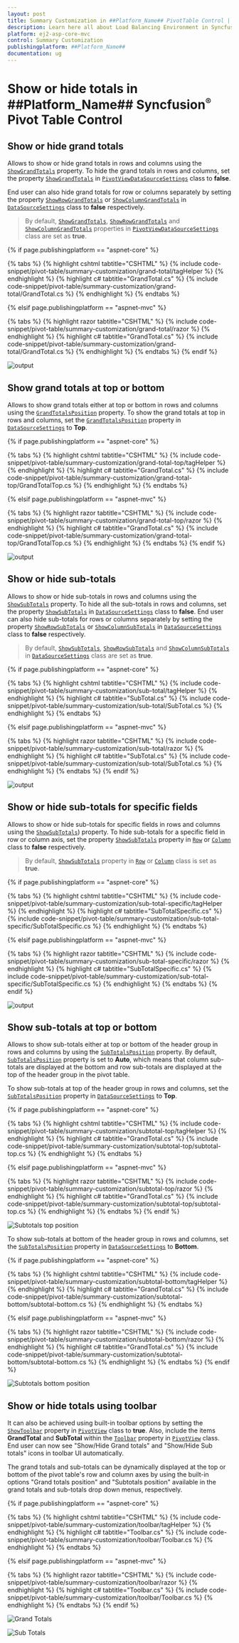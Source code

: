 ```yaml
---
layout: post
title: Summary Customization in ##Platform_Name## PivotTable Control | Syncfusion
description: Learn here all about Load Balancing Environment in Syncfusion ##Platform_Name## PivotTable component of Syncfusion Essential JS 2 and more.
platform: ej2-asp-core-mvc
control: Summary Customization
publishingplatform: ##Platform_Name##
documentation: ug
---
```


# Show or hide totals in ##Platform_Name## Syncfusion<sup style="font-size:70%">&reg;</sup> Pivot Table Control

## Show or hide grand totals

Allows to show or hide grand totals in rows and columns using the [`ShowGrandTotals`](https://help.syncfusion.com/cr/aspnetmvc-js2/Syncfusion.EJ2.PivotView.PivotViewDataSourceSettings.html#Syncfusion_EJ2_PivotView_PivotViewDataSourceSettings_ShowGrandTotals) property. To hide the grand totals in rows and columns, set the property [`ShowGrandTotals`](https://help.syncfusion.com/cr/aspnetmvc-js2/Syncfusion.EJ2.PivotView.PivotViewDataSourceSettings.html#Syncfusion_EJ2_PivotView_PivotViewDataSourceSettings_ShowGrandTotals) in [`PivotViewDataSourceSettings`](https://help.syncfusion.com/cr/aspnetmvc-js2/Syncfusion.EJ2.PivotView.PivotViewDataSourceSettings.html) class to **false**.

End user can also hide grand totals for row or columns separately by setting the property [`ShowRowGrandTotals`](https://help.syncfusion.com/cr/aspnetmvc-js2/Syncfusion.EJ2.PivotView.PivotViewDataSourceSettings.html#Syncfusion_EJ2_PivotView_PivotViewDataSourceSettings_ShowRowGrandTotals) or [`ShowColumnGrandTotals`](https://help.syncfusion.com/cr/aspnetmvc-js2/Syncfusion.EJ2.PivotView.PivotViewDataSourceSettings.html#Syncfusion_EJ2_PivotView_PivotViewDataSourceSettings_ShowColumnGrandTotals) in [`DataSourceSettings`](https://help.syncfusion.com/cr/aspnetmvc-js2/Syncfusion.EJ2.PivotView.PivotViewDataSourceSettings.html) class to **false** respectively.

> By default, [`ShowGrandTotals`](https://help.syncfusion.com/cr/aspnetmvc-js2/Syncfusion.EJ2.PivotView.PivotViewDataSourceSettings.html#Syncfusion_EJ2_PivotView_PivotViewDataSourceSettings_ShowGrandTotals), [`ShowRowGrandTotals`](https://help.syncfusion.com/cr/aspnetmvc-js2/Syncfusion.EJ2.PivotView.PivotViewDataSourceSettings.html#Syncfusion_EJ2_PivotView_PivotViewDataSourceSettings_ShowRowGrandTotals) and [`ShowColumnGrandTotals`](https://help.syncfusion.com/cr/aspnetmvc-js2/Syncfusion.EJ2.PivotView.PivotViewDataSourceSettings.html#Syncfusion_EJ2_PivotView_PivotViewDataSourceSettings_ShowColumnGrandTotals) properties in [`PivotViewDataSourceSettings`](https://help.syncfusion.com/cr/aspnetmvc-js2/Syncfusion.EJ2.PivotView.PivotViewDataSourceSettings.html) class are set as **true**.

{% if page.publishingplatform == "aspnet-core" %}

{% tabs %}
{% highlight cshtml tabtitle="CSHTML" %}
{% include code-snippet/pivot-table/summary-customization/grand-total/tagHelper %}
{% endhighlight %}
{% highlight c# tabtitle="GrandTotal.cs" %}
{% include code-snippet/pivot-table/summary-customization/grand-total/GrandTotal.cs %}
{% endhighlight %}
{% endtabs %}

{% elsif page.publishingplatform == "aspnet-mvc" %}

{% tabs %}
{% highlight razor tabtitle="CSHTML" %}
{% include code-snippet/pivot-table/summary-customization/grand-total/razor %}
{% endhighlight %}
{% highlight c# tabtitle="GrandTotal.cs" %}
{% include code-snippet/pivot-table/summary-customization/grand-total/GrandTotal.cs %}
{% endhighlight %}
{% endtabs %}
{% endif %}

![output](images/grandtotal.png)

## Show grand totals at top or bottom

Allows to show grand totals either at top or bottom in rows and columns using the [`GrandTotalsPosition`](https://help.syncfusion.com/cr/aspnetmvc-js2/Syncfusion.EJ2.PivotView.GrandTotalsPosition.html) property. To show the grand totals at top in rows and columns, set the [`GrandTotalsPosition`](https://help.syncfusion.com/cr/aspnetmvc-js2/Syncfusion.EJ2.PivotView.GrandTotalsPosition.html) property in [`DataSourceSettings`](https://help.syncfusion.com/cr/aspnetmvc-js2/Syncfusion.EJ2.PivotView.PivotViewDataSourceSettings.html) to **Top**.

{% if page.publishingplatform == "aspnet-core" %}

{% tabs %}
{% highlight cshtml tabtitle="CSHTML" %}
{% include code-snippet/pivot-table/summary-customization/grand-total-top/tagHelper %}
{% endhighlight %}
{% highlight c# tabtitle="GrandTotal.cs" %}
{% include code-snippet/pivot-table/summary-customization/grand-total-top/GrandTotalTop.cs %}
{% endhighlight %}
{% endtabs %}

{% elsif page.publishingplatform == "aspnet-mvc" %}

{% tabs %}
{% highlight razor tabtitle="CSHTML" %}
{% include code-snippet/pivot-table/summary-customization/grand-total-top/razor %}
{% endhighlight %}
{% highlight c# tabtitle="GrandTotal.cs" %}
{% include code-snippet/pivot-table/summary-customization/grand-total-top/GrandTotalTop.cs %}
{% endhighlight %}
{% endtabs %}
{% endif %}

![output](images/grand-totals-at-top.png)

## Show or hide sub-totals

Allows to show or hide sub-totals in rows and columns using the [`ShowSubTotals`](https://help.syncfusion.com/cr/aspnetmvc-js2/Syncfusion.EJ2.PivotView.PivotViewDataSourceSettings.html#Syncfusion_EJ2_PivotView_PivotViewDataSourceSettings_ShowSubTotals) property. To hide all the sub-totals in rows and columns, set the property [`ShowSubTotals`](https://help.syncfusion.com/cr/aspnetmvc-js2/Syncfusion.EJ2.PivotView.PivotViewDataSourceSettings.html#Syncfusion_EJ2_PivotView_PivotViewDataSourceSettings_ShowSubTotals) in [`DataSourceSettings`](https://help.syncfusion.com/cr/aspnetmvc-js2/Syncfusion.EJ2.PivotView.PivotViewDataSourceSettings.html) class to **false**. End user can also hide sub-totals for rows or columns separately by setting the property [`ShowRowSubTotals`](https://help.syncfusion.com/cr/aspnetmvc-js2/Syncfusion.EJ2.PivotView.PivotViewDataSourceSettings.html#Syncfusion_EJ2_PivotView_PivotViewDataSourceSettings_ShowRowSubTotals) or [`ShowColumnSubTotals`](https://help.syncfusion.com/cr/aspnetmvc-js2/Syncfusion.EJ2.PivotView.PivotViewDataSourceSettings.html#Syncfusion_EJ2_PivotView_PivotViewDataSourceSettings_ShowColumnSubTotals) in [`DataSourceSettings`](https://help.syncfusion.com/cr/aspnetmvc-js2/Syncfusion.EJ2.PivotView.PivotViewDataSourceSettings.html) class to **false** respectively.

> By default, [`ShowSubTotals`](https://help.syncfusion.com/cr/aspnetmvc-js2/Syncfusion.EJ2.PivotView.PivotViewDataSourceSettings.html#Syncfusion_EJ2_PivotView_PivotViewDataSourceSettings_ShowRowSubTotals), [`ShowRowSubTotals`](https://help.syncfusion.com/cr/aspnetmvc-js2/Syncfusion.EJ2.PivotView.PivotViewDataSourceSettings.html#Syncfusion_EJ2_PivotView_PivotViewDataSourceSettings_ShowRowSubTotals) and [`ShowColumnSubTotals`](https://help.syncfusion.com/cr/aspnetmvc-js2/Syncfusion.EJ2.PivotView.PivotViewDataSourceSettings.html#Syncfusion_EJ2_PivotView_PivotViewDataSourceSettings_ShowColumnSubTotals) in [`DataSourceSettings`](https://help.syncfusion.com/cr/aspnetmvc-js2/Syncfusion.EJ2.PivotView.PivotViewDataSourceSettings.html) class are set as **true**.

{% if page.publishingplatform == "aspnet-core" %}

{% tabs %}
{% highlight cshtml tabtitle="CSHTML" %}
{% include code-snippet/pivot-table/summary-customization/sub-total/tagHelper %}
{% endhighlight %}
{% highlight c# tabtitle="SubTotal.cs" %}
{% include code-snippet/pivot-table/summary-customization/sub-total/SubTotal.cs %}
{% endhighlight %}
{% endtabs %}

{% elsif page.publishingplatform == "aspnet-mvc" %}

{% tabs %}
{% highlight razor tabtitle="CSHTML" %}
{% include code-snippet/pivot-table/summary-customization/sub-total/razor %}
{% endhighlight %}
{% highlight c# tabtitle="SubTotal.cs" %}
{% include code-snippet/pivot-table/summary-customization/sub-total/SubTotal.cs %}
{% endhighlight %}
{% endtabs %}
{% endif %}

![output](images/sub-total.png)

## Show or hide sub-totals for specific fields

Allows to show or hide sub-totals for specific fields in rows and columns using the [`ShowSubTotals`](https://help.syncfusion.com/cr/aspnetmvc-js2/Syncfusion.EJ2.PivotView.PivotViewRow.html#Syncfusion_EJ2_PivotView_PivotViewRow_ShowSubTotals)) property. To hide sub-totals for a specific field in row or column axis, set the property [`ShowSubTotals`](https://help.syncfusion.com/cr/aspnetmvc-js2/Syncfusion.EJ2.PivotView.PivotViewRow.html#Syncfusion_EJ2_PivotView_PivotViewRow_ShowSubTotals) property in [`Row`](https://help.syncfusion.com/cr/aspnetmvc-js2/Syncfusion.EJ2.PivotView.PivotViewRow.html) or [`Column`](https://help.syncfusion.com/cr/aspnetmvc-js2/Syncfusion.EJ2.PivotView.ColumnsDataSourceSettings.html) class to **false** respectively.

> By default, [`ShowSubTotals`](https://help.syncfusion.com/cr/aspnetmvc-js2/Syncfusion.EJ2.PivotView.PivotViewRow.html#Syncfusion_EJ2_PivotView_PivotViewRow_ShowSubTotals) property in [`Row`](https://help.syncfusion.com/cr/aspnetmvc-js2/Syncfusion.EJ2.PivotView.PivotViewRow.html) or [`Column`](https://help.syncfusion.com/cr/aspnetmvc-js2/Syncfusion.EJ2.PivotView.ColumnsDataSourceSettings.html) class is set as **true**.

{% if page.publishingplatform == "aspnet-core" %}

{% tabs %}
{% highlight cshtml tabtitle="CSHTML" %}
{% include code-snippet/pivot-table/summary-customization/sub-total-specific/tagHelper %}
{% endhighlight %}
{% highlight c# tabtitle="SubTotalSpecific.cs" %}
{% include code-snippet/pivot-table/summary-customization/sub-total-specific/SubTotalSpecific.cs %}
{% endhighlight %}
{% endtabs %}

{% elsif page.publishingplatform == "aspnet-mvc" %}

{% tabs %}
{% highlight razor tabtitle="CSHTML" %}
{% include code-snippet/pivot-table/summary-customization/sub-total-specific/razor %}
{% endhighlight %}
{% highlight c# tabtitle="SubTotalSpecific.cs" %}
{% include code-snippet/pivot-table/summary-customization/sub-total-specific/SubTotalSpecific.cs %}
{% endhighlight %}
{% endtabs %}
{% endif %}

![output](images/subtotal2.png)

## Show sub-totals at top or bottom

Allows to show sub-totals either at top or bottom of the header group in rows and columns by using the [`SubTotalsPosition`](https://help.syncfusion.com/cr/aspnetmvc-js2/Syncfusion.EJ2.PivotView.SubTotalsPosition.html) property. By default, [`SubTotalsPosition`](https://help.syncfusion.com/cr/aspnetmvc-js2/Syncfusion.EJ2.PivotView.SubTotalsPosition.html) property is set to **Auto**, which means that column sub-totals are displayed at the bottom and row sub-totals are displayed at the top of the header group in the pivot table.

To show sub-totals at top of the header group in rows and columns, set the [`SubTotalsPosition`](https://help.syncfusion.com/cr/aspnetmvc-js2/Syncfusion.EJ2.PivotView.SubTotalsPosition.html) property in [`DataSourceSettings`](https://help.syncfusion.com/cr/aspnetmvc-js2/Syncfusion.EJ2.PivotView.PivotViewDataSourceSettings.html) to **Top**.

{% if page.publishingplatform == "aspnet-core" %}

{% tabs %}
{% highlight cshtml tabtitle="CSHTML" %}
{% include code-snippet/pivot-table/summary-customization/subtotal-top/tagHelper %}
{% endhighlight %}
{% highlight c# tabtitle="GrandTotal.cs" %}
{% include code-snippet/pivot-table/summary-customization/subtotal-top/subtotal-top.cs %}
{% endhighlight %}
{% endtabs %}

{% elsif page.publishingplatform == "aspnet-mvc" %}

{% tabs %}
{% highlight razor tabtitle="CSHTML" %}
{% include code-snippet/pivot-table/summary-customization/subtotal-top/razor %}
{% endhighlight %}
{% highlight c# tabtitle="GrandTotal.cs" %}
{% include code-snippet/pivot-table/summary-customization/subtotal-top/subtotal-top.cs %}
{% endhighlight %}
{% endtabs %}
{% endif %}

![Subtotals top position](images/subTotalsPosition-Top.png)

To show sub-totals at bottom of the header group in rows and columns, set the [`SubTotalsPosition`](https://help.syncfusion.com/cr/aspnetmvc-js2/Syncfusion.EJ2.PivotView.SubTotalsPosition.html) property in [`DataSourceSettings`](https://help.syncfusion.com/cr/aspnetmvc-js2/Syncfusion.EJ2.PivotView.PivotViewDataSourceSettings.html) to **Bottom**.

{% if page.publishingplatform == "aspnet-core" %}

{% tabs %}
{% highlight cshtml tabtitle="CSHTML" %}
{% include code-snippet/pivot-table/summary-customization/subtotal-bottom/tagHelper %}
{% endhighlight %}
{% highlight c# tabtitle="GrandTotal.cs" %}
{% include code-snippet/pivot-table/summary-customization/subtotal-bottom/subtotal-bottom.cs %}
{% endhighlight %}
{% endtabs %}

{% elsif page.publishingplatform == "aspnet-mvc" %}

{% tabs %}
{% highlight razor tabtitle="CSHTML" %}
{% include code-snippet/pivot-table/summary-customization/subtotal-bottom/razor %}
{% endhighlight %}
{% highlight c# tabtitle="GrandTotal.cs" %}
{% include code-snippet/pivot-table/summary-customization/subtotal-bottom/subtotal-bottom.cs %}
{% endhighlight %}
{% endtabs %}
{% endif %}

![Subtotals bottom position](images/subTotalsPosition-Bottom.png)

## Show or hide totals using toolbar

It can also be achieved using built-in toolbar options by setting the [`ShowToolbar`](https://help.syncfusion.com/cr/aspnetmvc-js2/Syncfusion.EJ2.PivotView.PivotView.html#Syncfusion_EJ2_PivotView_PivotView_ShowToolbar) property in [`PivotView`](https://help.syncfusion.com/cr/aspnetmvc-js2/Syncfusion.EJ2.PivotView.PivotView.html) class to **true**. Also, include the items **GrandTotal** and **SubTotal** within the [`Toolbar`](https://help.syncfusion.com/cr/aspnetmvc-js2/Syncfusion.EJ2.PivotView.PivotView.html#Syncfusion_EJ2_PivotView_PivotView_Toolbar) property in [`PivotView`](https://help.syncfusion.com/cr/aspnetmvc-js2/Syncfusion.EJ2.PivotView.PivotView.html) class. End user can now see "Show/Hide Grand totals" and "Show/Hide Sub totals" icons in toolbar UI automatically.

The grand totals and sub-totals can be dynamically displayed at the top or bottom of the pivot table's row and column axes by using the built-in options "Grand totals position" and "Subtotals position" available in the grand totals and sub-totals drop down menus, respectively.

{% if page.publishingplatform == "aspnet-core" %}

{% tabs %}
{% highlight cshtml tabtitle="CSHTML" %}
{% include code-snippet/pivot-table/summary-customization/toolbar/tagHelper %}
{% endhighlight %}
{% highlight c# tabtitle="Toolbar.cs" %}
{% include code-snippet/pivot-table/summary-customization/toolbar/Toolbar.cs %}
{% endhighlight %}
{% endtabs %}

{% elsif page.publishingplatform == "aspnet-mvc" %}

{% tabs %}
{% highlight razor tabtitle="CSHTML" %}
{% include code-snippet/pivot-table/summary-customization/toolbar/razor %}
{% endhighlight %}
{% highlight c# tabtitle="Toolbar.cs" %}
{% include code-snippet/pivot-table/summary-customization/toolbar/Toolbar.cs %}
{% endhighlight %}
{% endtabs %}
{% endif %}

![Grand Totals](images/toolbar-grandtotals.png)

![Sub Totals](images/toolbar-subtotals.png)
